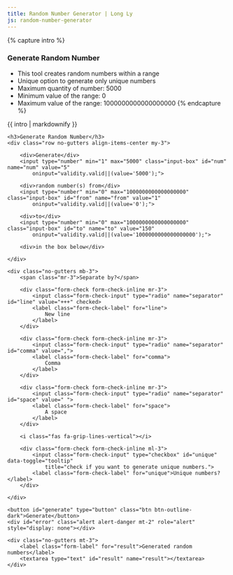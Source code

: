 ```yaml
---
title: Random Number Generator | Long Ly
js: random-number-generator
---
```


{% capture intro %}
### Generate Random Number
- This tool creates random numbers within a range
- Unique option to generate only unique numbers
- Maximum quantity of number: 5000
- Minimum value of the range: 0
- Maximum value of the range: 1000000000000000000
{% endcapture %}

<div class="tool-wrapper mb-4">
    {{ intro | markdownify }}
</div>

<div class="tool-wrapper">

    <h3>Generate Random Number</h3>
    <div class="row no-gutters align-items-center my-3">

        <div>Generate</div>
        <input type="number" min="1" max="5000" class="input-box" id="num" name="num" value="5"
            oninput="validity.valid||(value='5000');">

        <div>random number(s) from</div>
        <input type="number" min="0" max="1000000000000000000" class="input-box" id="from" name="from" value="1"
            oninput="validity.valid||(value='0');">

        <div>to</div>
        <input type="number" min="0" max="1000000000000000000" class="input-box" id="to" name="to" value="150"
            oninput="validity.valid||(value='1000000000000000000');">

        <div>in the box below</div>

    </div>

    <div class="no-gutters mb-3">
        <span class="mr-3">Separate by?</span>

        <div class="form-check form-check-inline mr-3">
            <input class="form-check-input" type="radio" name="separator" id="line" value="+++" checked>
            <label class="form-check-label" for="line">
                New line
            </label>
        </div>

        <div class="form-check form-check-inline mr-3">
            <input class="form-check-input" type="radio" name="separator" id="comma" value=",">
            <label class="form-check-label" for="comma">
                Comma
            </label>
        </div>

        <div class="form-check form-check-inline mr-3">
            <input class="form-check-input" type="radio" name="separator" id="space" value=" ">
            <label class="form-check-label" for="space">
                A space
            </label>
        </div>

        <i class="fas fa-grip-lines-vertical"></i>

        <div class="form-check form-check-inline ml-3">
            <input class="form-check-input" type="checkbox" id="unique" data-toggle="tooltip"
                title="check if you want to generate unique numbers.">
            <label class="form-check-label" for="unique">Unique numbers?</label>
        </div>

    </div>

    <button id="generate" type="button" class="btn btn-outline-dark">Generate</button>
    <div id="error" class="alert alert-danger mt-2" role="alert" style="display: none"></div>

    <div class="no-gutters mt-3">
        <label class="form-label" for="result">Generated random numbers</label>
        <textarea type="text" id="result" name="result"></textarea>
    </div>

</div>